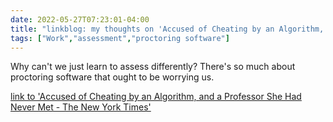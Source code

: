 ---date: 2022-05-27T07:23:01-04:00title: "linkblog: my thoughts on 'Accused of Cheating by an Algorithm, and a Professor She Had Never Met - The New York Times'"tags: ["Work","assessment","proctoring software"]---Why can't we just learn to assess differently? There's so much about proctoring software that ought to be worrying us. [link to 'Accused of Cheating by an Algorithm, and a Professor She Had Never Met - The New York Times'](https://www.nytimes.com/2022/05/27/technology/college-students-cheating-software-honorlock.html)